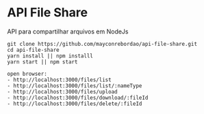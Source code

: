 # API File Share
API para compartilhar arquivos em NodeJs

```shel
git clone https://github.com/mayconrebordao/api-file-share.git
cd api-file-share
yarn install || npm installl
yarn start || npm start

open browser:
- http://localhost:3000/files/list
- http://localhost:3000/files/list/:nameType
- http://localhost:3000/files/upload
- http://localhost:3000/files/download/:fileId
- http://localhost:3000/files/delete/:fileId